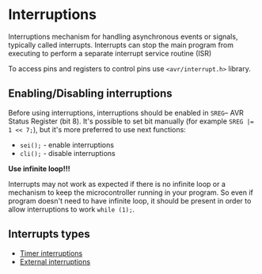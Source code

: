 # Interruptions
Interruptions mechanism for handling asynchronous events or signals, typically called interrupts. Interrupts can stop the main program from executing to perform a separate interrupt service routine (ISR)

To access pins and registers to control pins use `<avr/interrupt.h>` library.


## Enabling/Disabling interruptions
Before using interruptions, interruptions should be enabled in `SREG`– AVR Status Register (bit 8). 
It's possible to set bit manually (for example `SREG |= 1 << 7;`), but it's more preferred to use next functions:
- `sei();` - enable interruptions
- `cli();` - disable interruptions

**Use infinite loop!!!**

Interrupts may not work as expected if there is no infinite loop or a mechanism to keep the microcontroller running in your program. So even if program doesn't need to have infinite loop, it should be present in order to allow interruptions to work `while (1);`.

## Interrupts types
- [Timer interruptions](./timer-interruptions.md)
- [External interruptions](./external-interruptions.md)
